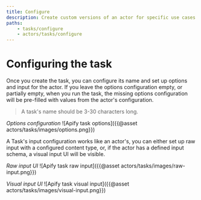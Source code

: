 ```yaml
---
title: Configure
description: Create custom versions of an actor for specific use cases. Set a task's name and input parameters.
paths:
    - tasks/configure
    - actors/tasks/configure
---
```


# [](#configuring-the-task)Configuring the task

Once you create the task, you can configure its name and set up options and input for the actor. If you leave the options configuration empty, or partially empty, when you run the task, the missing options configuration will be pre-filled with values from the actor's configuration.

> A task's name should be 3-30 characters long.

*Options configuration*
![Apify task options]({{@asset actors/tasks/images/options.png}})

A Task's input configuration works like an actor's, you can either set up raw input with a configured content type, or, if the actor has a defined input schema, a visual input UI will be visible.

*Raw input UI*
![Apify task raw input]({{@asset actors/tasks/images/raw-input.png}})

*Visual input UI*
![Apify task visual input]({{@asset actors/tasks/images/visual-input.png}})

